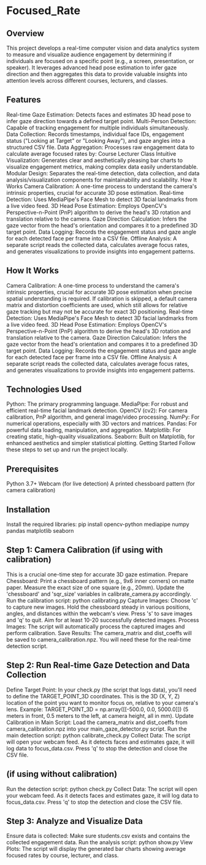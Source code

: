 # Focused_Rate

## Overview
This project develops a real-time computer vision and data analytics system to measure and visualize audience engagement by determining if individuals are focused on a specific point (e.g., a screen, presentation, or speaker). It leverages advanced head pose estimation to infer gaze direction and then aggregates this data to provide valuable insights into attention levels across different courses, lecturers, and classes.

## Features
Real-time Gaze Estimation: Detects faces and estimates 3D head pose to infer gaze direction towards a defined target point.
Multi-Person Detection: Capable of tracking engagement for multiple individuals simultaneously.
Data Collection: Records timestamps, individual face IDs, engagement status ("Looking at Target" or "Looking Away"), and gaze angles into a structured CSV file.
Data Aggregation: Processes raw engagement data to calculate average focused rates by:
Course
Lecturer
Class
Intuitive Visualization: Generates clear and aesthetically pleasing bar charts to visualize engagement metrics, making complex data easily understandable.
Modular Design: Separates the real-time detection, data collection, and data analysis/visualization components for maintainability and scalability.
How It Works
Camera Calibration: A one-time process to understand the camera's intrinsic properties, crucial for accurate 3D pose estimation.
Real-time Detection: Uses MediaPipe's Face Mesh to detect 3D facial landmarks from a live video feed.
3D Head Pose Estimation: Employs OpenCV's Perspective-n-Point (PnP) algorithm to derive the head's 3D rotation and translation relative to the camera.
Gaze Direction Calculation: Infers the gaze vector from the head's orientation and compares it to a predefined 3D target point.
Data Logging: Records the engagement status and gaze angle for each detected face per frame into a CSV file.
Offline Analysis: A separate script reads the collected data, calculates average focus rates, and generates visualizations to provide insights into engagement patterns.

## How It Works
Camera Calibration: A one-time process to understand the camera's intrinsic properties, crucial for accurate 3D pose estimation when precise spatial understanding is required. If calibration is skipped, a default camera matrix and distortion coefficients are used, which still allows for relative gaze tracking but may not be accurate for exact 3D positioning.
Real-time Detection: Uses MediaPipe's Face Mesh to detect 3D facial landmarks from a live video feed.
3D Head Pose Estimation: Employs OpenCV's Perspective-n-Point (PnP) algorithm to derive the head's 3D rotation and translation relative to the camera.
Gaze Direction Calculation: Infers the gaze vector from the head's orientation and compares it to a predefined 3D target point.
Data Logging: Records the engagement status and gaze angle for each detected face per frame into a CSV file.
Offline Analysis: A separate script reads the collected data, calculates average focus rates, and generates visualizations to provide insights into engagement patterns.

## Technologies Used
Python: The primary programming language.
MediaPipe: For robust and efficient real-time facial landmark detection.
OpenCV (cv2): For camera calibration, PnP algorithm, and general image/video processing.
NumPy: For numerical operations, especially with 3D vectors and matrices.
Pandas: For powerful data loading, manipulation, and aggregation.
Matplotlib: For creating static, high-quality visualizations.
Seaborn: Built on Matplotlib, for enhanced aesthetics and simpler statistical plotting.
Getting Started
Follow these steps to set up and run the project locally.

## Prerequisites
Python 3.7+
Webcam (for live detection)
A printed chessboard pattern (for camera calibration)

## Installation
Install the required libraries:
pip install opencv-python mediapipe numpy pandas matplotlib seaborn

## Step 1: Camera Calibration (if using with calibration)
This is a crucial one-time step for accurate 3D gaze estimation.
Prepare Chessboard: Print a chessboard pattern (e.g., 9x6 inner corners) on matte paper. Measure the exact size of one square (e.g., 20mm). Update the 'chessboard' and 'sqr_size' variables in calibrate_camera.py accordingly.
Run the calibration script:
python calibrating.py
Capture Images: Choose 'c' to capture new images. Hold the chessboard steady in various positions, angles, and distances within the webcam's view. Press 's' to save images and 'q' to quit. Aim for at least 10-20 successfully detected images.
Process Images: The script will automatically process the captured images and perform calibration.
Save Results: The camera_matrix and dist_coeffs will be saved to camera_calibration.npz. You will need these for the real-time detection script.

## Step 2: Run Real-time Gaze Detection and Data Collection
Define Target Point: In your check.py (the script that logs data), you'll need to define the TARGET_POINT_3D coordinates. This is the 3D (X, Y, Z) location of the point you want to monitor focus on, relative to your camera's lens.
Example: TARGET_POINT_3D = np.array([[-500.0, 0.0, 5000.0]]) (5 meters in front, 0.5 meters to the left, at camera height, all in mm).
Update Calibration in Main Script: Load the camera_matrix and dist_coeffs from camera_calibration.npz into your main_gaze_detector.py script.
Run the main detection script:
python calibrate_check.py
Collect Data: The script will open your webcam feed. As it detects faces and estimates gaze, it will log data to focus_data.csv. Press 'q' to stop the detection and close the CSV file.

## (if using without calibration)
Run the detection script:
python check.py
Collect Data: The script will open your webcam feed. As it detects faces and estimates gaze, it will log data to focus_data.csv. Press 'q' to stop the detection and close the CSV file.

## Step 3: Analyze and Visualize Data
Ensure data is collected: Make sure students.csv exists and contains the collected engagement data.
Run the analysis script:
python show.py
View Plots: The script will display the generated bar charts showing average focused rates by course, lecturer, and class.
